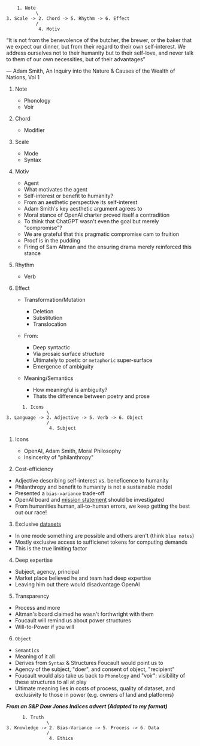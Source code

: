 ```
    1. Note
           \
3. Scale -> 2. Chord -> 5. Rhythm -> 6. Effect
           /
            4. Motiv
``` 


“It is not from the benevolence of the butcher, the brewer, or the baker that we expect our dinner, but from their regard to their own self-interest. We address ourselves not to their humanity but to their self-love, and never talk to them of our own necessities, but of their advantages”

― Adam Smith, An Inquiry into the Nature & Causes of the Wealth of Nations, Vol 1

1. Note
   - Phonology
   - Voir
     
3. Chord
   - Modifier
     
4. Scale
   - Mode
   - Syntax
     
6. Motiv
   - Agent
   - What motivates the agent
   - Self-interest or benefit to humanity?
   - From an aesthetic perspective its self-interest
   - Adam Smith's key aesthetic argument agrees to
   - Moral stance of OpenAI charter proved itself a contradition
   - To think that ChatGPT wasn't even the goal but merely "compromise"?
   - We are grateful that this pragmatic compromise cam to fruition
   - Proof is in the pudding
   - Firing of Sam Altman and the ensuring drama merely reinforced this stance
     
7. Rhythm
   - Verb
  
     
8. Effect
   - Transformation/Mutation
     - Deletion
     - Substitution
     - Translocation
       
   - From:
     - Deep syntactic
     - Via prosaic surface structure
     - Ultimately to poetic or `metaphoric` super-surface
     - Emergence of ambiguity
       
   - Meaning/Semantics
     - How meaningful is ambiguity?
     - Thats the difference between poetry and prose
       
 
```
      1. Icons
               \
3. Language -> 2. Adjective -> 5. Verb -> 6. Object
               /
                4. Subject
``` 



1. Icons
   - OpenAI, Adam Smith, Moral Philosophy
   - Insincerity of "philanthropy"

2. Cost-efficiency
  - Adjective describing self-interest vs. beneficence to humanity
  - Philanthropy and benefit to humanity is not a sustainable model
  - Presented a `bias-variance` trade-off
  - OpenAI board and [mission statement](https://openai.com) should be investigated
  - From humanities human, all-to-human errors, we keep getting the best out our race!

3. Exclusive [datasets](https://dl.acm.org/doi/fullHtml/10.1145/3531146.3533231)
  - In one mode something are possible and others aren't (think `blue notes`)
  - Mostly exclusive access to sufficienet tokens for computing demands
  - This is the true limiting factor

4. Deep expertise
  - Subject, agency, principal
  - Market place believed he and team had deep expertise
  - Leaving him out there would disadvantage OpenAI

5. Transparency
  - Process and more
  - Altman's board claimed he wasn't forthwright with them
  - Foucault will remind us about power structures
  - Will-to-Power if you will

6. `Object`
  - `Semantics`
  - Meaning of it all
  - Derives from `Syntax` & Structures Foucault would point us to
  - Agency of the subject, "doer", and consent of object, "recipient"
  - Foucault would also take us back to `Phonology` and "voir": visibility of these structures to all at play
  - Ultimate meaning lies in costs of process, quality of dataset, and exclusivity to those in power (e.g. owners of land and platforms)


***From an S&P Dow Jones Indices advert (Adapted to my format)*** 

 
```
      1. Truth
               \
3. Knowledge -> 2. Bias-Variance -> 5. Process -> 6. Data
               /
                4. Ethics
``` 
